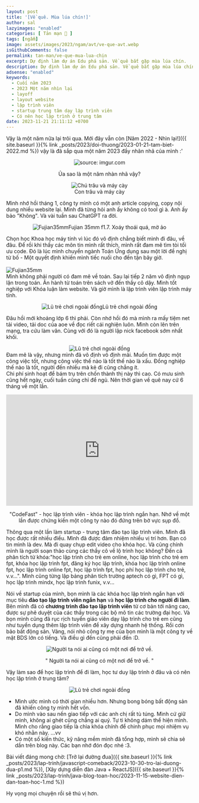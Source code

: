 ```yaml
---
layout: post
title: '[Về quê. Mùa lúa chín!]'
author: sal
lazyimages: "enabled"
categories: [ Tản mạn 📓 ]
tags: [ngẫm]
image: assets/images/2023/ngam/avt/ve-que-avt.webp
isGithubComments: false
permalink: tan-man/ve-que-mua-lua-chin
excerpt: Dự định làm dự án Edu phá sản. Về quê bắt gặp mùa lúa chín.
description: Dự định làm dự án Edu phá sản. Về quê bắt gặp mùa lúa chín.
adsense: "enabled"
keywords:
  - Cuối năm 2023
  - 2023 Một năm nhìn lại
  - layoff
  - layout website
  - lập trình viên
  - startup trung tâm dạy lập trình viên
  - Có nên học lập trình ở trung tâm
date: 2023-11-21 21:11:12 +0700
---
```


Vậy là một năm nữa lại trôi qua. Mới đây vẫn còn [Năm 2022 - Nhìn lại!]({{ site.baseurl }}{% link _posts/2023/doi-thuong/2023-01-21-tam-biet-2022.md %}) vậy là đã sắp qua một năm 2023 đầy nhãn nhã của mình :'

<div class="content" style="text-align:center; ">
<img src="https://i.imgur.com/cefJmVj.jpg" loading="lazy" class="lazyload img-thumb lazyimg"  title="source: imgur.com" />
<br><span class="image-caption"></span>
<p>Ủa sao là một năm nhàn nhã vậy?</p><img src="https://i.imgur.com/1PVWULr.jpg" title="Chú trâu và máy cày" loading="lazy" class="lazyload img-thumb lazyimg"/>
<br><span class="image-caption">Con trâu và máy cày</span></div>

Mình nhớ hồi tháng 1, công ty mình có một anh article copying, copy nội dung nhiều website lại. Mình đã từng hỏi anh ấy không có tool gì à. Anh ấy bảo "Không". Và vài tuần sau ChatGPT ra đời.

<div class="content" style="text-align:center; "><img loading="lazy" class="lazyload img-thumb lazyimg" src="https://i.imgur.com/5MozYi5.jpg" title="Fujian35mm" /><span class="image-caption">Fujian 35mm f1.7. Xoáy thoái quá, mờ ảo</span><br></div><p>
Chọn học Khoa học máy tính vì lúc đó vô định chẳng biết mình đi đâu, về đâu. Để rồi khi thấy các môn tin mình rất thích, mình rất đam mê tìm tòi tối ưu code. Đó là lúc mình chuyển ngành Toán Ứng dụng sau một lời đề nghị từ bố - Một quyết định khiến mình tiếc nuối cho đến tận bây giờ.<br><br><img loading="lazy" class="lazyload img-thumb lazyimg" src="https://i.imgur.com/9aQNcKw.jpg" title="Fujian35mm" /><br>
Mình không phải người có đam mê về toán. Sau lại tiếp 2 năm vô định ngụp lặn trong toán. Ăn hành từ toán trên sách vở đến thầy cô dậy. Mình tốt nghiệp với Khóa luận làm website. Và giờ mình là lập trình viên lập trình máy tính.</p>
<div class="content" style="text-align:center; "><img loading="lazy" class="lazyload img-thumb lazyimg" src="https://i.imgur.com/GPaHobl.jpg" title="Lũ trẻ chơi ngoài đồng" /><span class="image-caption">Lũ trẻ chơi ngoài đồng</span><br></div><p>
Đâu hồi mới khoảng lớp 6 thì phải. Còn nhớ hồi đó mà mình ra mấy tiệm net tải video, tải doc của aoe về đọc riết cái nghiện luôn. Mình còn lên trên mạng, tra cứu làm văn. Cùng với đó là người lập nick facebook sớm nhất khối.<br>
<div class="content" style="text-align:center; "><img loading="lazy" class="lazyload img-thumb lazyimg" src="https://i.imgur.com/K1Sdf5h.jpg" title="Lũ trẻ chơi ngoài đồng" /><br></div>
Đam mê là vậy, nhưng mình đã vô định vô định mãi. Muốn tìm được một công việc tốt, nhưng công việc thế nào là tốt thế nào là xấu. Đồng nghiệp thế nào là tốt, người đến nhiều mà kẻ đi cũng chẳng ít.<br>Chi phí sinh hoạt để bám trụ trên chốn thành thị này thì cao. Có mưu sinh cũng hết ngày, cuối tuần cũng chỉ để ngủ. Nên thời gian về quê nay cứ 6 tháng về một lần.<br></p>
<div class="video-container">
<iframe width="695" height="391" src="https://www.youtube.com/embed/gbbDPVwhsuM" title="Trở thành lập trình viên cùng CodeFast" frameborder="0" allow="accelerometer; autoplay; clipboard-write; encrypted-media; gyroscope; picture-in-picture; web-share" allowfullscreen></iframe><br></div>
<p style="text-align:center; ">"CodeFast" - học lập trình viên - khóa học lập trình ngắn hạn. Nhớ về một lần được chứng kiến một công ty nào đó đứng trên bờ vực sụp đổ.</p>

Thông qua một lần làm startup - trung tâm đào tạo lập trình viên. Mình đã học được rất nhiều điều. Mình đã được đảm nhiệm nhiều vị trí hơn. Bạn có tin mình là dev. Mà đi quay chụp edit video cho khóa học. Và cũng chính mình là người soạn thảo cùng các thầy cô về lộ trình học không? Đến cả phân tích từ khóa:"học lập trình cho trẻ em online, học lập trình cho trẻ em fpt, khóa học lập trình fpt, đăng ký học lập trình, khóa học lập trình online fpt, học lập trình online fpt, học lập trình fpt, học phí học lập trình cho trẻ, v.v...". Mình cũng từng lập bảng phân tích trường aptech có gì, FPT có gì, học lập trình mindx, học lập trình funix, v.v...

Nói về startup của mình, bọn mình là các khóa học lập trình ngắn hạn với mục tiêu **đào tạo lập trình viên ngắn hạn** và **học lập trình cho người đi làm**. Bên mình đã có **chương trình đào tạo lập trình viên** từ cơ bản tới nâng cao, được sự phê duyệt của các thầy trong các bộ mô tin các trường đại học. Và bọn mình cũng đã rục rịch tuyển giáo viên dạy lập trình cho trẻ em cũng như tuyển dụng thêm lập trình viên để xây dựng nhanh hệ thống. Rồi cơn bão bất động sản. Vâng, nói nhỏ công ty mẹ của bọn mình là một công ty về mặt BDS lớn có tiếng. Và điều gì đến cũng phải đến :D.

<div class="content" style="text-align:center; "><img src="https://i.imgur.com/227dA3C.jpg" title="Người ta nói ai cũng có một nơi để trở về." /><p>" Người ta nói ai cũng có một nơi để trở về. "</p></div>

Vậy làm sao để học lập trình để đi làm, học tư duy lập trình ở đâu và có nên học lập trình ở trung tâm?

<div class="content" style="text-align:center; "><img loading="lazy" class="lazyload img-thumb lazyimg" src="https://i.imgur.com/jAfnSHk.jpg" title="Lũ trẻ chơi ngoài đồng" /><br></div>

* Mình ước mình có thời gian nhiều hơn. Nhưng bong bóng bất động sản đã khiến công ty mình hết vốn.
* Do mình vào sau nến giao tiếp với các anh chị rất tù túng. Mình cứ giữ mình, không ai ghét cũng chẳng ai quý. Tự ti không dám thể hiện mình. Mình cho rằng giao tiếp là chìa khóa chính để chinh phục mọi nhiệm vụ khó nhằn này.
...vv
* Có một số kiến thức, kỹ năng mềm mình đã tổng hợp, mình sẽ chia sẻ dần trên blog này. Các bạn nhớ đón đọc nhé :3.

Bài viết đáng mong chờ: [Trở lại đường đua]({{ site.baseurl }}{% link _posts/2023/lap-trinh/javascript-comeback/2023-10-30-tro-lai-duong-dua-p1.md %}), [Xây dựng diễn đàn Java + ReactJS]({{ site.baseurl }}{% link _posts/2023/lap-trinh/java-blog-toan-hoc/2023-11-15-website-dien-dan-toan-hoc-1.md %})

Hy vọng mọi chuyện rồi sẽ thú vị hơn.

<style>
iframe{margin:auto;display:block}.video-container{position:relative;padding-bottom:56.25%}.video-container iframe{position:absolute;top:0;left:0;width:100%;height:100%}.video{aspect-ratio:16/9;width:100%}
</style>




